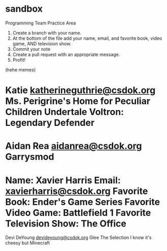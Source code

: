 # sandbox
Programming Team Practice Area


1. Create a branch with your name.
2. At the bottom of the file add your name, email, and favorite book, video game, AND television show.
3. Commit your note
4. Create a pull request with an appropriate message.
5. Profit!

  (hehe memes)


Katie
katherineguthrie@csdok.org
Ms. Perigrine's Home for Peculiar Children
Undertale
Voltron: Legendary Defender
=======


Aidan Rea
aidanrea@csdok.org
Garrysmod
=======


Name: Xavier Harris
Email: xavierharris@csdok.org
Favorite Book: Ender's Game Series
Favorite Video Game: Battlefield 1
Favorite Television Show: The Office
=======

Devi DeYoung
devideyoung@csdok.org
Glee
The Selection
I know it's cheesy but Minecraft


